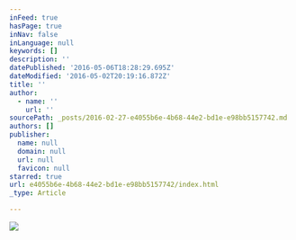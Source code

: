 ```yaml
---
inFeed: true
hasPage: true
inNav: false
inLanguage: null
keywords: []
description: ''
datePublished: '2016-05-06T18:28:29.695Z'
dateModified: '2016-05-02T20:19:16.872Z'
title: ''
author:
  - name: ''
    url: ''
sourcePath: _posts/2016-02-27-e4055b6e-4b68-44e2-bd1e-e98bb5157742.md
authors: []
publisher:
  name: null
  domain: null
  url: null
  favicon: null
starred: true
url: e4055b6e-4b68-44e2-bd1e-e98bb5157742/index.html
_type: Article

---
```

![](https://the-grid-user-content.s3-us-west-2.amazonaws.com/3f552000-a471-4865-9b89-c85fb646c4c2.png)

#